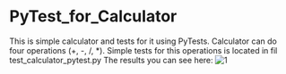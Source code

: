 # PyTest_for_Calculator
This is simple calculator and tests for it using PyTests.
Calculator can do four operations (+, -, /, *).
Simple tests for this operations is located in fil test_calculator_pytest.py
The results you can see here: ![1](https://user-images.githubusercontent.com/58918756/153034843-5c917336-43f3-4c94-8d43-95e7abe1b1f5.png)
